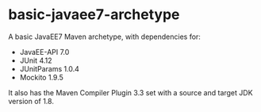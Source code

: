 # basic-javaee7-archetype
A basic JavaEE7 Maven archetype, with dependencies for:
+ JavaEE-API 7.0
+ JUnit 4.12
+ JUnitParams 1.0.4
+ Mockito 1.9.5

It also has the Maven Compiler Plugin 3.3 set with a source and target JDK version of 1.8.
